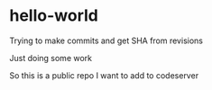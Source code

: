 # hello-world
Trying to make commits and get SHA from revisions

Just doing some work

So this is a public repo I want to add to codeserver
